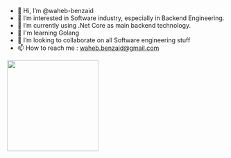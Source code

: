 - 👋 Hi, I’m @waheb-benzaid
- 👀 I’m interested in Software industry, especially in Backend Engineering.
- 🌱 I’m currently using .Net Core as main backend technology.
- 🌱 I'm learning Golang
- 💞️ I’m looking to collaborate on all Software engineering stuff
- 📫 How to reach me : waheb.benzaid@gmail.com


<div>
    <img height="210px" width:"400px" src="https://github-readme-stats-api-holic-x.vercel.app/api/top-langs/?username=waheb-benzaid&theme=tokyonight&layout=compact"/>
</div>
